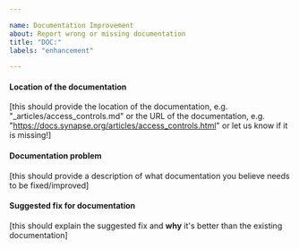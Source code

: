 ```yaml
---

name: Documentation Improvement
about: Report wrong or missing documentation
title: "DOC:"
labels: "enhancement"

---
```


#### Location of the documentation

[this should provide the location of the documentation, e.g. "_articles/access_controls.md" or the URL of the documentation, e.g. "https://docs.synapse.org/articles/access_controls.html" or let us know if it is missing!] 

#### Documentation problem

[this should provide a description of what documentation you believe needs to be fixed/improved]

#### Suggested fix for documentation

[this should explain the suggested fix and **why** it's better than the existing documentation]

